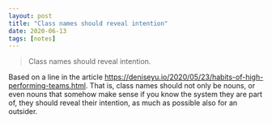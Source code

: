 ```yaml
---
layout: post
title: "Class names should reveal intention"
date: 2020-06-13
tags: [notes]
---
```


> Class names should reveal intention.


Based on a line in the article https://deniseyu.io/2020/05/23/habits-of-high-performing-teams.html. 
That is, class names should not only be nouns, or even nouns that somehow make sense if you know the
system they are part of, they should reveal their intention, as much as possible also for an
outsider.
